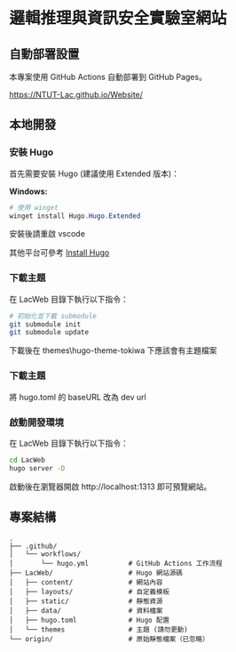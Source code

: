 # 邏輯推理與資訊安全實驗室網站

## 自動部署設置

本專案使用 GitHub Actions 自動部署到 GitHub Pages。

https://NTUT-Lac.github.io/Website/

## 本地開發

### 安裝 Hugo

首先需要安裝 Hugo (建議使用 Extended 版本)：

**Windows:**
```powershell
# 使用 winget
winget install Hugo.Hugo.Extended

```
安裝後請重啟 vscode

其他平台可參考 [Install Hugo](https://gohugo.io/installation/)

### 下載主題

在 LacWeb 目錄下執行以下指令：

```bash
# 初始化並下載 submodule
git submodule init
git submodule update
```

下載後在 themes\hugo-theme-tokiwa 下應該會有主題檔案

### 下載主題
將 hugo.toml 的 baseURL 改為 dev url

### 啟動開發環境

在 LacWeb 目錄下執行以下指令：

```bash
cd LacWeb
hugo server -D
```

啟動後在瀏覽器開啟 http://localhost:1313 即可預覽網站。

## 專案結構

```
.
├── .github/
│   └── workflows/
│       └── hugo.yml          # GitHub Actions 工作流程
├── LacWeb/                   # Hugo 網站源碼
│   ├── content/              # 網站內容
│   ├── layouts/              # 自定義模板
│   ├── static/               # 靜態資源
│   ├── data/                 # 資料檔案
│   ├── hugo.toml             # Hugo 配置
│   └── themes                # 主題 (請勿更動)
└── origin/                   # 原始靜態檔案（已忽略）
```